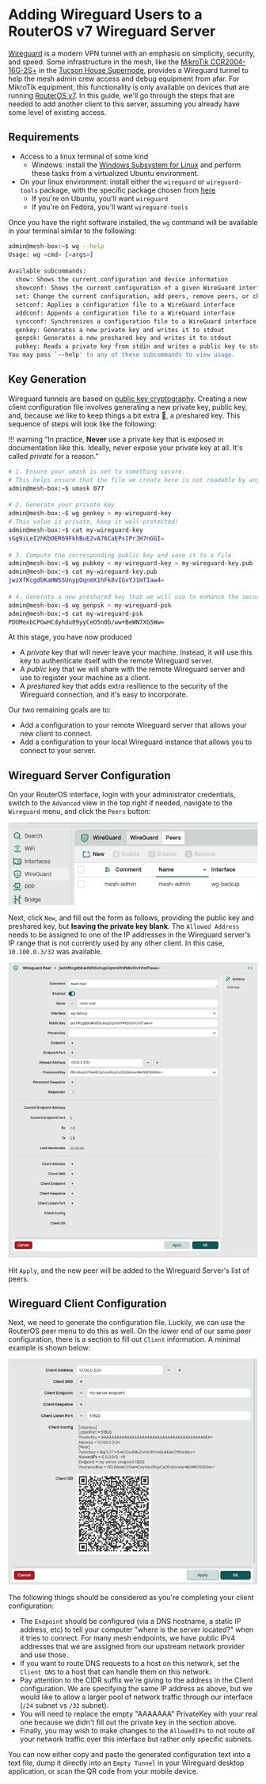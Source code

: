 # Adding Wireguard Users to a RouterOS v7 Wireguard Server

[Wireguard](https://www.wireguard.com/) is a modern VPN tunnel with an emphasis on simplicity, security, and speed.
Some infrastructure in the mesh, like the [MikroTik CCR2004-16G-2S+](https://mikrotik.com/product/ccr2004_16g_2splus) in the [Tucson House Supernode](../../networking/supernodes/tucson-house.md), provides a Wireguard tunnel to help the mesh admin crew access and debug equipment from afar.
For MikroTik equipment, this functionality is only available on devices that are running [RouterOS v7](https://help.mikrotik.com/docs/spaces/ROS/pages/115736772/Upgrading+to+v7).
In this guide, we'll go through the steps that are needed to add another client to this server, assuming you already have some level of existing access.

## Requirements

- Access to a linux terminal of some kind
  - Windows: install the [Windows Subsystem for Linux](https://learn.microsoft.com/en-us/windows/wsl/install) and perform these tasks from a virtualized Ubuntu environment.
- On your linux environment: install either the `wireguard` or `wireguard-tools` package, with the specific package chosen from [here](https://www.wireguard.com/install/)
  - If you're on Ubuntu, you'll want `wireguard`
  - If you're on Fedora, you'll want `wireguard-tools`

Once you have the right software installed, the `wg` command will be available in your terminal similar to the following:

```bash
admin@mesh-box:~$ wg --help
Usage: wg <cmd> [<args>]

Available subcommands:
  show: Shows the current configuration and device information
  showconf: Shows the current configuration of a given WireGuard interface, for use with 'setconf'
  set: Change the current configuration, add peers, remove peers, or change peers
  setconf: Applies a configuration file to a WireGuard interface
  addconf: Appends a configuration file to a WireGuard interface
  syncconf: Synchronizes a configuration file to a WireGuard interface
  genkey: Generates a new private key and writes it to stdout
  genpsk: Generates a new preshared key and writes it to stdout
  pubkey: Reads a private key from stdin and writes a public key to stdout
You may pass `--help' to any of these subcommands to view usage.
```

## Key Generation

Wireguard tunnels are based on [public key cryptography](https://en.wikipedia.org/wiki/Public-key_cryptography).
Creating a new client configuration file involves generating a new private key, public key, and, because we like to keep things a bit extra 💅, a preshared key.
This sequence of steps will look like the following:

!!! warning "In practice, **Never** use a private key that is exposed in documentation like this. Ideally, never expose your private key at all. It's called _private_ for a reason."

```bash
# 1. Ensure your umask is set to something secure.
# This helps ensure that the file we create here is not readable by any user on your machine
admin@mesh-box:~$ umask 077

# 2. Generate your private key
admin@mesh-box:~$ wg genkey > my-wireguard-key
# This value is private, keep it well-protected!
admin@mesh-box:~$ cat my-wireguard-key
sGg9iLeI2hKbOER69FkhBuE2vA76CaEPsIPrJH7nGGI=

# 3. Compute the corresponding public key and save it to a file
admin@mesh-box:~$ wg pubkey < my-wireguard-key > my-wireguard-key.pub
admin@mesh-box:~$ cat my-wireguard-key.pub
jwzXfKcgdbKaHWSSUnypOqnmX1hFk8vIGvYJ1mTIaw4=

# 4. Generate a new preshared key that we will use to enhance the security of our connection
admin@mesh-box:~$ wg genpsk > my-wireguard-psk
admin@mesh-box:~$ cat my-wireguard-psk
PDUMexbCPGwHCdyhdu09yyCeO5n0b/ww+BeWN7XGSWw=
```

At this stage, you have now produced
- A _private_ key that will never leave your machine. Instead, it will use this key to authenticate itself with the remote Wireguard server.
- A _public_ key that we will share with the remote Wireguard server and use to register your machine as a client.
- A _preshared_ key that adds extra resilience to the security of the Wireguard connection, and it's easy to incorporate.

Our two remaining goals are to:
- Add a configuration to your remote Wireguard server that allows your new client to connect.
- Add a configuration to your local Wireguard instance that allows you to connect to your server.

## Wireguard Server Configuration

On your RouterOS interface, login with your administrator credentials, switch to the `Advanced` view in the top right if needed, navigate to the `Wireguard` menu, and click the `Peers` button:

![Wireguard Peers Menu](./img/Wireguard-Peers.png)

Next, click `New`, and fill out the form as follows, providing the public key and preshared key, but **leaving the private key blank**.
The `Allowed Address` needs to be assigned to one of the IP addresses in the Wireguard server's IP range that is not currently used by any other client.
In this case, `10.100.0.3/32` was available.

![Wireguard Peer Configuration](./img/Wireguard-Peer-Config.png)

Hit `Apply`, and the new peer will be added to the Wireguard Server's list of peers.

## Wireguard Client Configuration

Next, we need to generate the configuration file. Luckily, we can use the RouterOS peer menu to do this as well. On the lower end of our same peer configuration, there is a section to fill out `Client` information.
A minimal example is shown below:

![Wireguard Client Configuration](./img/Wireguard-Client-Config.png)

The following things should be considered as you're completing your client configuration:
- The `Endpoint` should be configured (via a DNS hostname, a static IP address, etc) to tell your computer "where is the server located?" when it tries to connect. For many mesh endpoints, we have public IPv4 addresses that we are assigned from our upstream network provider and use those.
- If you want to route DNS requests to a host on this network, set the `Client DNS` to a host that can handle them on this network.
- Pay attention to the CIDR suffix we're giving to the address in the Client configuration. We are specifying the same IP address as above, but we would like to allow a larger pool of network traffic through our interface (`/24` subnet vs `/32` subnet).
- You will need to replace the empty "AAAAAAA" PrivateKey with your real one because we didn't fill out the private key in the section above.
- Finally, you may wish to make changes to the `AllowedIPs` to not route _all_ your network traffic over this interface but rather only specific subnets.

You can now either copy and paste the generated configuration text into a text file, dump it directly into an `Empty Tunnel` in your Wireguard desktop application, or scan the QR code from your mobile device.

